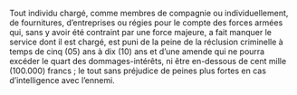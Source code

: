 Tout individu chargé, comme membres de compagnie ou individuellement, de fournitures, d’entreprises ou régies pour le compte des forces armées qui, sans y avoir été contraint par une force majeure, a fait manquer le service dont il est chargé, est puni de la peine de la réclusion criminelle à temps de cinq (05) ans à dix (10) ans et d’une amende qui ne pourra excéder le quart des dommages-intérêts, ni être en-dessous de cent mille (100.000) francs ; le tout sans préjudice de peines plus fortes en cas d’intelligence avec l’ennemi.